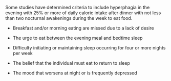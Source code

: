 Some studies have determined criteria to include hyperphagia in the evening with 25% or more of daily caloric intake after dinner with not less than two nocturnal awakenings during the week to eat food.

- Breakfast and/or morning eating are missed due to a lack of desire

- The urge to eat between the evening meal and bedtime sleep

- Difficulty initiating or maintaining sleep occurring for four or more nights per week

- The belief that the individual must eat to return to sleep

- The mood that worsens at night or is frequently depressed